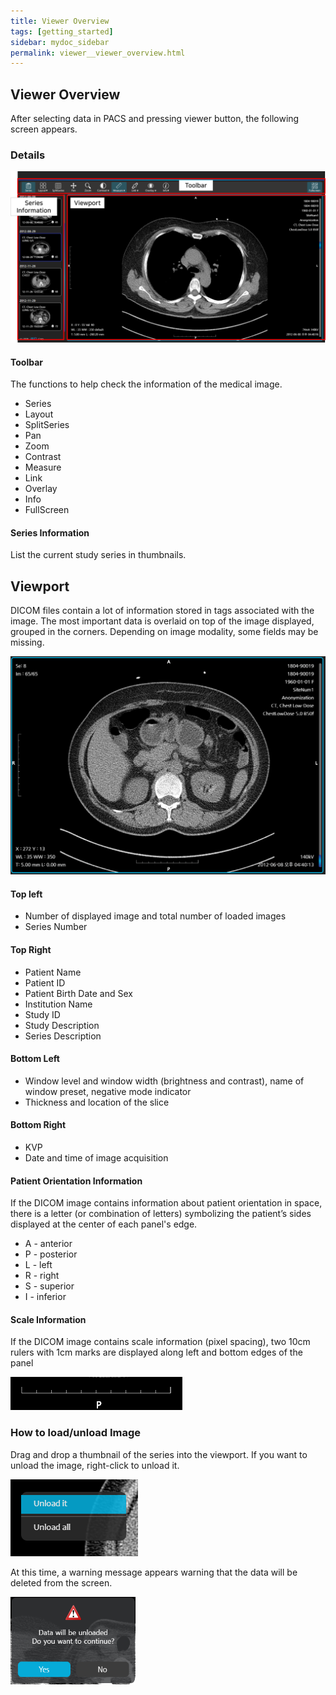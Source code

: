 ```yaml
---
title: Viewer Overview
tags: [getting_started]
sidebar: mydoc_sidebar
permalink: viewer__viewer_overview.html
---
```


## Viewer Overview

After selecting data in PACS and pressing viewer button, the following screen appears.

### Details

<img src="images\viewer\viewer_overview\overview.png" />

#### Toolbar

The functions to help check the information of the medical image.

-   Series
-   Layout
-   SplitSeries
-   Pan
-   Zoom
-   Contrast
-   Measure
-   Link
-   Overlay
-   Info
-   FullScreen

#### Series Information

List the current study series in thumbnails.

## Viewport

DICOM files contain a lot of information stored in tags associated with the image. The most important data is overlaid on top of the image displayed, grouped in the corners. Depending on image modality, some fields may be missing.

<img src="images\viewer\viewer_overview\annotation.png" />

#### Top left

-   Number of displayed image and total number of loaded images
-   Series Number

#### Top Right

-   Patient Name
-   Patient ID
-   Patient Birth Date and Sex
-   Institution Name
-   Study ID
-   Study Description
-   Series Description

#### Bottom Left

-   Window level and window width (brightness and contrast), name of window preset, negative mode indicator
-   Thickness and location of the slice

#### Bottom Right

-   KVP
-   Date and time of image acquisition

#### Patient Orientation Information

If the DICOM image contains information about patient orientation in space, there is a letter (or combination of letters) symbolizing the patient’s sides displayed at the center of each panel's edge.

-   A - anterior
-   P - posterior
-   L - left
-   R - right
-   S - superior
-   I - inferior

#### Scale Information

If the DICOM image contains scale information (pixel spacing), two 10cm rulers with 1cm marks are displayed along left and bottom edges of the panel

<img src="images\viewer\viewer_overview\ruler.png" />

### How to load/unload Image

Drag and drop a thumbnail of the series into the viewport.
If you want to unload the image, right-click to unload it.

<img src="images\viewer\viewer_overview\context_menu.png" />

At this time, a warning message appears warning that the data will be deleted from the screen.

<img src="images\viewer\viewer_overview\message.png" width="200px" height="140px"/>
